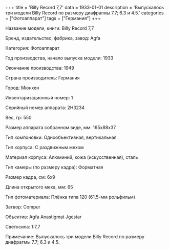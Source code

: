 +++
title = 'Billy Record 7,7'
data = 1933-01-01
description = 'Выпускалось три модели Billy Record по размеру диафрагмы 7.7; 6.3 и 4.5.'
categories = ["Фотоаппарат"]
tags = ["Германия"]
+++

Название модели, книги: Billy Record 7,7

Бренд, издательство, фабрика, завод: Agfa

Категория: Фотоаппарат

Год производства, начало выпуска модели: 1933

Окончание производства: 1949

Страна производитель: Германия

Город: Мюнхен

Инвентаризационный номер: 1

Серийный номер аппарата: 2Н3234

Вес, гр: 550

Размер аппарата  собранном виде, мм: 165х88х37

Тип компоновки: Однообъективная, вертикальная

Тип корпуса: С раздвижным мехом

Материал корпуса: Алюминий, кожа (искусственная), сталь

Тип камеры (по размеру кадра): Форматная

Размер кадра, см: 6х9

Длина открытого меха, мм: 65

Тип фотоматериала: Плёнка типа 120 (61,5-мм рольфильм)

Затвор: Compur

Объектив: Agfa Anastigmat Jgestar

Светосила: 1:7,7

Примечание: Выпускалось три модели Billy Record по размеру диафрагмы 7.7; 6.3 и 4.5.

